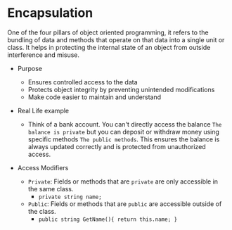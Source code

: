 <h1>Encapsulation</h1>

One of the four pillars of object oriented programming, it refers to the bundling of data and methods that operate on that data into a single unit or class. It helps in protecting the internal state of an object from outside interference and misuse.

- Purpose
  - Ensures controlled access to the data
  - Protects object integrity by preventing unintended modifications
  - Make code easier to maintain and understand
 
- Real Life example
  - Think of a bank account. You can't directly access the balance `The balance is private` but you can deposit or withdraw money using specific methods `The public methods`. This ensures the balance is always updated correctly and is protected from unauthorized access.
 
- Access Modifiers
  - `Private`: Fields or methods that are `private` are only accessible in the same class.
    - ```private string name;```
  - `Public`: Fields or methods that are `public` are accessible outside of the class.
    - ```public string GetName(){ return this.name; }```
